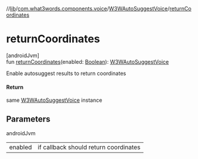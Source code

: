 //[lib](../../../index.md)/[com.what3words.components.voice](../index.md)/[W3WAutoSuggestVoice](index.md)/[returnCoordinates](return-coordinates.md)

# returnCoordinates

[androidJvm]\
fun [returnCoordinates](return-coordinates.md)(enabled: [Boolean](https://kotlinlang.org/api/latest/jvm/stdlib/kotlin/-boolean/index.html)): [W3WAutoSuggestVoice](index.md)

Enable autosuggest results to return coordinates

#### Return

same [W3WAutoSuggestVoice](index.md) instance

## Parameters

androidJvm

| | |
|---|---|
| enabled | if callback should return coordinates |
